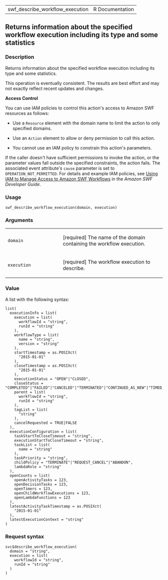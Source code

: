<table style="width: 100%;">
<tbody>
<tr class="odd">
<td>swf_describe_workflow_execution</td>
<td style="text-align: right;">R Documentation</td>
</tr>
</tbody>
</table>

## Returns information about the specified workflow execution including its type and some statistics

### Description

Returns information about the specified workflow execution including its
type and some statistics.

This operation is eventually consistent. The results are best effort and
may not exactly reflect recent updates and changes.

**Access Control**

You can use IAM policies to control this action's access to Amazon SWF
resources as follows:

-   Use a `Resource` element with the domain name to limit the action to
    only specified domains.

-   Use an `Action` element to allow or deny permission to call this
    action.

-   You cannot use an IAM policy to constrain this action's parameters.

If the caller doesn't have sufficient permissions to invoke the action,
or the parameter values fall outside the specified constraints, the
action fails. The associated event attribute's `cause` parameter is set
to `OPERATION_NOT_PERMITTED`. For details and example IAM policies, see
[Using IAM to Manage Access to Amazon SWF
Workflows](https://docs.aws.amazon.com/amazonswf/latest/developerguide/swf-dev-iam.html)
in the *Amazon SWF Developer Guide*.

### Usage

    swf_describe_workflow_execution(domain, execution)

### Arguments

<table>
<colgroup>
<col style="width: 35%" />
<col style="width: 65%" />
</colgroup>
<tbody>
<tr class="odd">
<td><code
id="swf_describe_workflow_execution_:_domain">domain</code></td>
<td><p>[required] The name of the domain containing the workflow
execution.</p></td>
</tr>
<tr class="even">
<td><code
id="swf_describe_workflow_execution_:_execution">execution</code></td>
<td><p>[required] The workflow execution to describe.</p></td>
</tr>
</tbody>
</table>

### Value

A list with the following syntax:

    list(
      executionInfo = list(
        execution = list(
          workflowId = "string",
          runId = "string"
        ),
        workflowType = list(
          name = "string",
          version = "string"
        ),
        startTimestamp = as.POSIXct(
          "2015-01-01"
        ),
        closeTimestamp = as.POSIXct(
          "2015-01-01"
        ),
        executionStatus = "OPEN"|"CLOSED",
        closeStatus = "COMPLETED"|"FAILED"|"CANCELED"|"TERMINATED"|"CONTINUED_AS_NEW"|"TIMED_OUT",
        parent = list(
          workflowId = "string",
          runId = "string"
        ),
        tagList = list(
          "string"
        ),
        cancelRequested = TRUE|FALSE
      ),
      executionConfiguration = list(
        taskStartToCloseTimeout = "string",
        executionStartToCloseTimeout = "string",
        taskList = list(
          name = "string"
        ),
        taskPriority = "string",
        childPolicy = "TERMINATE"|"REQUEST_CANCEL"|"ABANDON",
        lambdaRole = "string"
      ),
      openCounts = list(
        openActivityTasks = 123,
        openDecisionTasks = 123,
        openTimers = 123,
        openChildWorkflowExecutions = 123,
        openLambdaFunctions = 123
      ),
      latestActivityTaskTimestamp = as.POSIXct(
        "2015-01-01"
      ),
      latestExecutionContext = "string"
    )

### Request syntax

    svc$describe_workflow_execution(
      domain = "string",
      execution = list(
        workflowId = "string",
        runId = "string"
      )
    )

